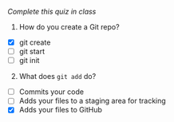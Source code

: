 *Complete this quiz in class*

1. How do you create a Git repo?

- [x] git create
- [ ] git start
- [ ] git init

2. What does `git add` do?

- [ ] Commits your code
- [ ] Adds your files to a staging area for tracking
- [x] Adds your files to GitHub
